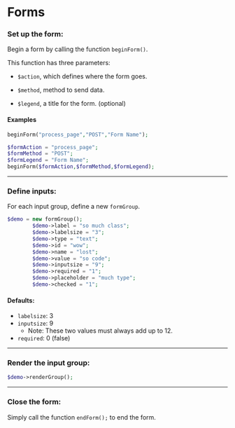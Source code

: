 
# Forms

### Set up the form:

Begin a form by calling the function `beginForm()`.

This function has three parameters: 

+ `$action`, which defines where the form goes.

+ `$method`, method to send data.

+ `$legend`, a title for the form. (optional)
 
#### Examples
```php
beginForm("process_page","POST","Form Name");
```

```php
$formAction = "process_page";
$formMethod = "POST";
$formLegend = "Form Name";
beginForm($formAction,$formMethod,$formLegend);
```

---

### Define inputs:

For each input group, define a new `formGroup`.

```php
$demo = new formGroup();
		$demo->label = "so much class";
		$demo->labelsize = "3";
		$demo->type = "text";
		$demo->id = "wow";
		$demo->name = "lost";
		$demo->value = "so code";
		$demo->inputsize = "9";
		$demo->required = "1";
		$demo->placeholder = "much type";
		$demo->checked = "1";
```

#### Defaults:
- `labelsize`: 3
- `inputsize`: 9
    - Note: These two values must always add up to 12.
- `required`: 0 (false)

---

### Render the input group:
```php
$demo->renderGroup();
```

---

### Close the form:

Simply call the function `endForm();` to end the form.
